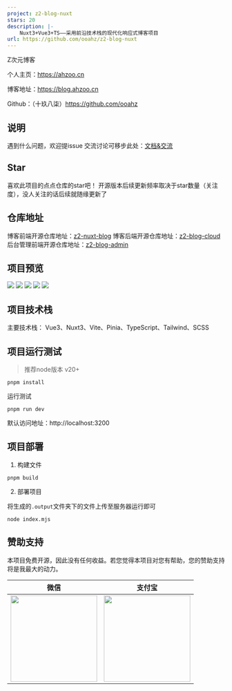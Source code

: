 ```yaml
---
project: z2-blog-nuxt
stars: 20
description: |-
    Nuxt3+Vue3+TS——采用前沿技术栈的现代化响应式博客项目
url: https://github.com/ooahz/z2-blog-nuxt
---
```


Z次元博客

个人主页：https://ahzoo.cn

博客地址：https://blog.ahzoo.cn

Github：（十玖八柒）https://github.com/ooahz

## 说明

遇到什么问题，欢迎提issue
交流讨论可移步此处：[文档&交流](https://blog.ahzoo.cn/p/z2blog/)

## Star

喜欢此项目的点点仓库的star吧！
开源版本后续更新频率取决于star数量（关注度），没人关注的话后续就随缘更新了

## 仓库地址

博客前端开源仓库地址：[z2-nuxt-blog](https://github.com/ooahz/z2-blog-nuxt)
博客后端开源仓库地址：[z2-blog-cloud](https://github.com/ooahz/z2-blog-cloud)
后台管理前端开源仓库地址：[z2-blog-admin](https://github.com/ooahz/z2-blog-admin)

## 项目预览

![](https://s.ahzoo.cn/img/24/open/ob10016.webp)
![](https://s.ahzoo.cn/img/24/open/ob10005.webp)
![](https://s.ahzoo.cn/img/24/open/ob10008.webp)
![](https://s.ahzoo.cn/img/24/open/ob10013.webp)
![](https://s.ahzoo.cn/img/24/open/ob10010.webp)


## 项目技术栈

主要技术栈：
Vue3、Nuxt3、Vite、Pinia、TypeScript、Tailwind、SCSS

## 项目运行测试

> 推荐node版本 v20+

```shell
pnpm install
```

运行测试

```shell
pnpm run dev
```
默认访问地址：http://localhost:3200

## 项目部署

1. 构建文件

```shell
pnpm build
```

2. 部署项目

将生成的`.output`文件夹下的文件上传至服务器运行即可
```shell
node index.mjs
```

## 赞助支持

本项目免费开源，因此没有任何收益。若您觉得本项目对您有帮助，您的赞助支持将是我最大的动力。

|                       微信                       |                      支付宝                       |
| :----------------------------------------------: | :-----------------------------------------------: |
| <img src="https://s.ahzoo.cn/mine/wechat.png" width="200" /> | <img src="https://s.ahzoo.cn/mine/alipay.png" width="200" /> |

